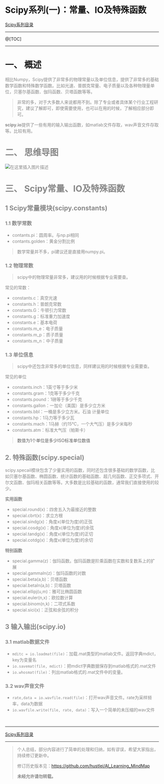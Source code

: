 
Scipy系列(一)：常量、IO及特殊函数
==============================


[Scipy系列目录](https://blog.csdn.net/hustlei/article/details/123093966)
<hr>

@[TOC]

<hr>


# 一、 概述

<font color=#888>相比Numpy，Scipy提供了非常多的物理常量以及单位信息，提供了非常多的基础数学函数和特殊数学函数。比如光速、普朗克常量、电子质量以及各种物理量单位，贝塞尔基函数、伽玛函数、贝塔函数等等。

> <font color=#888>非常的多，对于大多数人来说都用不到。除了专业或者具体某个行业工程研究，建议了解即可，即使需要使用，也可以在用的时候，了解相应部分即可。

<font color=#888>**scipy.io**提供了一些有用的输入输出函数，如matlab文件存取，wav声音文件存取等。比较有用。

# 二、 思维导图

![在这里插入图片描述](https://img-blog.csdnimg.cn/8a86389670a240ac9239895c84263985.png?x-oss-process=image/watermark,type_d3F5LXplbmhlaQ,shadow_50,text_Q1NETiBAaHVzdGxlaQ==,size_20,color_FFFFFF,t_70,g_se,x_16#pic_center)


# 三、 Scipy常量、IO及特殊函数

## 1 Scipy常量模块(scipy.constants)

### 1.1 数学常数

+ <font color=#888>contants.pi：圆周率。与np.pi相同
+ <font color=#888>contants.golden：黄金分割比例

> <font color=#888>数学常量并不多，pi建议还是直接用numpy.pi。

### 1.2 物理常数

> <font color=#888>scipy中的物理常量非常多，建议用的时候根据专业需要查。

<font color=#888>常见的常数：

+ <font color=#888>constants.c：真空光速
+ <font color=#888>constants.h：普朗克常数
+ <font color=#888>constants.G：牛顿引力常数
+ <font color=#888>constants.g：标准重力加速度
+ <font color=#888>constants.e：基本电荷
+ <font color=#888>constants.m_e：电子质量
+ <font color=#888>constants.m_p：质子质量
+ <font color=#888>constants.m_n：中子质量

### 1.3 单位信息

> <font color=#888>scipy中还包含非常多的单位信息，同样建议用的时候根据专业需要查。

<font color=#888>常见的单位

+ <font color=#888>constants.inch：1英寸等于多少米
+ <font color=#888>constants.gram：1克等于多少千克
+ <font color=#888>constants.pound：1磅等于多少千克
+ <font color=#888>constants.gallon：一加仑（美国）是多少立方米
+ <font color=#888>constants.bbl：一桶是多少立方米。石油 计量单位
+ <font color=#888>constants.hp：1马力等于多少瓦
+ <font color=#888>constants.mach：1马赫（约15℃，一个大气压）是多少米每秒
+ <font color=#888>constants.atm：标准大气压（帕斯卡）

> 数值为1个单位是多少ISO标准单位数值

## 2. 特殊函数(scipy.special)

<font color=#888>scipy.specail模块包含了少量实用的函数，同时还包含很多基础的数学函数，比如贝塞尔基函数、椭圆函数、统计函数的基础函数、超几何函数、正交多项式、开尔文函数、伽玛相关函数等等。大多数是比较基础的函数，通常我们直接使用的较少。

**实用函数**

+ <font color=#888>special.round(x)：四舍五入为最接近的整数
+ <font color=#888>special.cbrt(x)：求立方根
+ <font color=#888>special.sindg(x)：角度x(单位为度)的正弦
+ <font color=#888>special.cosdg(x)：角度x(单位为度)的余弦
+ <font color=#888>special.tandg(x)：角度x(单位为度)的正切
+ <font color=#888>special.cotdg(x)：角度x(单位为度)的余切

<font color=#888>**特别函数**

+ <font color=#888>special.gamma(z)：伽玛函数。伽玛函数是阶乘函数在实数和复数系上的扩展
+ <font color=#888>special.gammaln(z)：伽玛函数的对数
+ <font color=#888>special.beta(a,b)：贝塔函数
+ <font color=#888>special.betaln(a,b)：贝塔函数
+ <font color=#888>special.ellipj(u,m)：雅可比椭圆函数
+ <font color=#888>special.euler(n,x)：欧拉数计算
+ <font color=#888>special.binom(n,k)：二项式系数
+ <font color=#888>special.sici(x)：正弦和余弦的积分

## 3 输入输出(scipy.io)

### 3.1 matlab数据文件

+ <font color=#888>`mditc = io.loadmat(file)`：加载.mat类型的matlab文件。返回字典mdict，key为变量名
+ <font color=#888>`io.savemat(file, mdict)`：把mdict字典数据保存到matlab格式的.mat文件
+ <font color=#888>`io.whosmat(file)`：列出matlab格式的.mat文件中的变量。

### 3.2 wav声音文件

+ <font color=#888>`rate,data = io.wavfile.read(file)`：打开wav声音文件。rate为采样频率，data为数据
+ <font color=#888>`io.wavfile.write(file, rate, data)`：写入一个简单的未压缩的wav文件



<br>
<hr>


[Scipy系列目录](https://blog.csdn.net/hustlei/article/details/123093966)
<hr>

> <font color=#888>个人总结，部分内容进行了简单的处理和归纳，如有谬误，希望大家指出，持续修订更新中。
>
> <font color=#888>修订历史版本见：<https://github.com/hustlei/AI_Learning_MindMap>
>  
>  <font color=#888>**未经允许请勿转载。**
